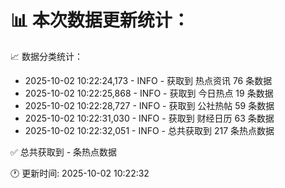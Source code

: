 📊 本次数据更新统计：
==========================

📈 数据分类统计：
- 2025-10-02 10:22:24,173 - INFO - 获取到 热点资讯 76 条数据
- 2025-10-02 10:22:25,868 - INFO - 获取到 今日热点 19 条数据
- 2025-10-02 10:22:28,727 - INFO - 获取到 公社热帖 59 条数据
- 2025-10-02 10:22:31,030 - INFO - 获取到 财经日历 63 条数据
- 2025-10-02 10:22:32,051 - INFO - 总共获取到 217 条热点数据

✅ 总共获取到 - 条热点数据

🕐 更新时间: 2025-10-02 10:22:32
